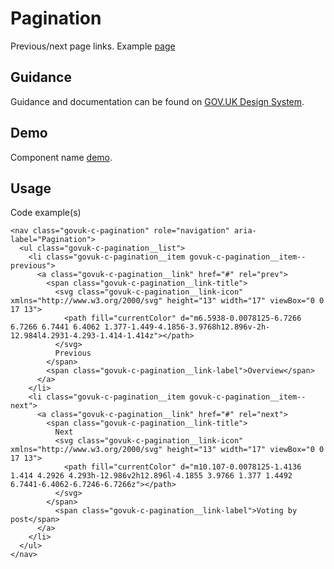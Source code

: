 # Pagination

Previous/next page links. Example [page](https://www.gov.uk/voting-in-the-uk/polling-stations)

## Guidance

Guidance and documentation can be found on [GOV.UK Design System](linkgoeshere).

## Demo

Component name [demo](pagination.html).

## Usage

Code example(s)

```
<nav class="govuk-c-pagination" role="navigation" aria-label="Pagination">
  <ul class="govuk-c-pagination__list">
    <li class="govuk-c-pagination__item govuk-c-pagination__item--previous">
      <a class="govuk-c-pagination__link" href="#" rel="prev">
        <span class="govuk-c-pagination__link-title">
          <svg class="govuk-c-pagination__link-icon" xmlns="http://www.w3.org/2000/svg" height="13" width="17" viewBox="0 0 17 13">
            <path fill="currentColor" d="m6.5938-0.0078125-6.7266 6.7266 6.7441 6.4062 1.377-1.449-4.1856-3.9768h12.896v-2h-12.984l4.2931-4.293-1.414-1.414z"></path>
          </svg>
          Previous
        </span>
        <span class="govuk-c-pagination__link-label">Overview</span>
      </a>
    </li>
    <li class="govuk-c-pagination__item govuk-c-pagination__item--next">
      <a class="govuk-c-pagination__link" href="#" rel="next">
        <span class="govuk-c-pagination__link-title">
          Next
          <svg class="govuk-c-pagination__link-icon" xmlns="http://www.w3.org/2000/svg" height="13" width="17" viewBox="0 0 17 13">
            <path fill="currentColor" d="m10.107-0.0078125-1.4136 1.414 4.2926 4.293h-12.986v2h12.896l-4.1855 3.9766 1.377 1.4492 6.7441-6.4062-6.7246-6.7266z"></path>
          </svg>
        </span>
          <span class="govuk-c-pagination__link-label">Voting by post</span>
      </a>
    </li>
  </ul>
</nav>

```


<!--
## Installation

```
npm install --save @govuk-frontend/component-name
```
-->
